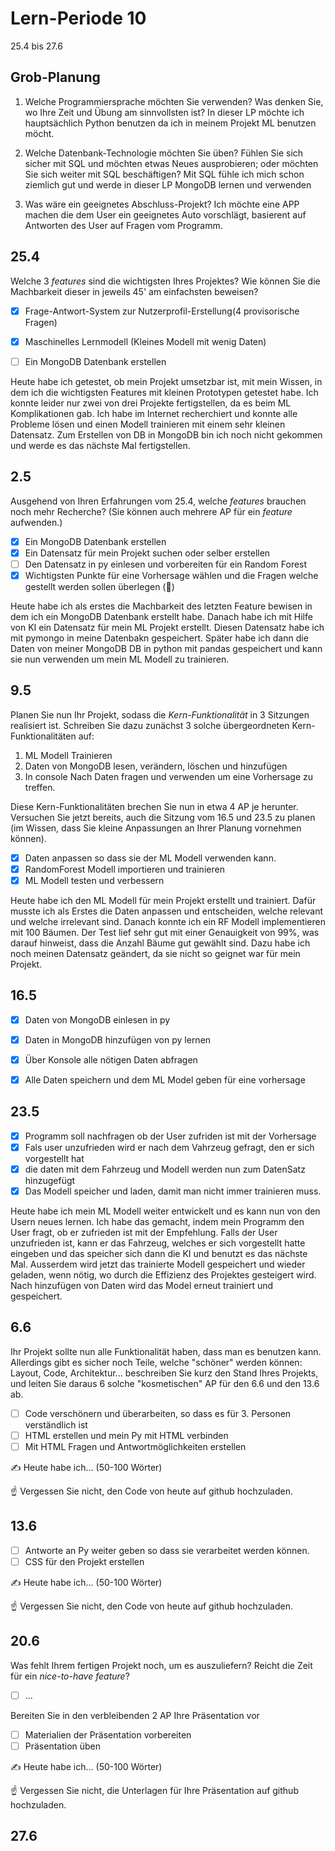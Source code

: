 # Lern-Periode 10

25.4 bis 27.6

## Grob-Planung

1. Welche Programmiersprache möchten Sie verwenden? Was denken Sie, wo Ihre Zeit und Übung am sinnvollsten ist?
   In dieser LP möchte ich hauptsächlich Python benutzen da ich in meinem Projekt ML benutzen möcht.
   
1. Welche Datenbank-Technologie möchten Sie üben? Fühlen Sie sich sicher mit SQL und möchten etwas Neues ausprobieren; oder möchten Sie sich weiter mit SQL beschäftigen?
   Mit SQL fühle ich mich schon ziemlich gut und werde in dieser LP MongoDB lernen und verwenden
   
1. Was wäre ein geeignetes Abschluss-Projekt?
   Ich möchte eine APP machen die dem User ein geeignetes Auto vorschlägt, basierent auf Antworten des User auf Fragen vom Programm.

## 25.4

Welche 3 *features* sind die wichtigsten Ihres Projektes? Wie können Sie die Machbarkeit dieser in jeweils 45' am einfachsten beweisen?

- [x] Frage-Antwort-System zur Nutzerprofil-Erstellung(4 provisorische Fragen)
- [x] Maschinelles Lernmodell (Kleines Modell mit wenig Daten)
- [ ] Ein MongoDB Datenbank erstellen


Heute habe ich getestet, ob mein Projekt umsetzbar ist, mit mein Wissen, in dem ich die wichtigsten Features mit kleinen Prototypen getestet habe. Ich konnte leider nur zwei von drei Projekte fertigstellen, da es beim ML Komplikationen gab. Ich habe im Internet recherchiert und konnte alle Probleme lösen und einen Modell trainieren mit einem sehr kleinen Datensatz. Zum Erstellen von DB in MongoDB bin ich noch nicht gekommen und werde es das nächste Mal fertigstellen.

## 2.5

Ausgehend von Ihren Erfahrungen vom 25.4, welche *features* brauchen noch mehr Recherche? (Sie können auch mehrere AP für ein *feature* aufwenden.)

- [x] Ein MongoDB Datenbank erstellen
- [x] Ein Datensatz für mein Projekt suchen oder selber erstellen
- [ ] Den Datensatz in py einlesen und vorbereiten für ein Random Forest
- [x] Wichtigsten Punkte für eine Vorhersage wählen und die Fragen welche gestellt werden sollen überlegen (📵)

Heute habe ich als erstes die Machbarkeit des letzten Feature bewisen in dem ich ein MongoDB Datenbank erstellt habe. Danach habe ich mit Hilfe von KI ein Datensatz für mein ML Projekt erstellt. Diesen Datensatz habe ich mit pymongo in meine Datenbakn gespeichert. Später habe ich dann die Daten von meiner MongoDB DB in python mit pandas gespeichert und kann sie nun verwenden um mein ML Modell zu trainieren.

## 9.5

Planen Sie nun Ihr Projekt, sodass die *Kern-Funktionalität* in 3 Sitzungen realisiert ist. Schreiben Sie dazu zunächst 3 solche übergeordneten Kern-Funktionalitäten auf: 

1. ML Modell Trainieren
2. Daten von MongoDB lesen, verändern, löschen und hinzufügen
3. In console Nach Daten fragen und verwenden um eine Vorhersage zu treffen.

Diese Kern-Funktionalitäten brechen Sie nun in etwa 4 AP je herunter. Versuchen Sie jetzt bereits, auch die Sitzung vom 16.5 und 23.5 zu planen (im Wissen, dass Sie kleine Anpassungen an Ihrer Planung vornehmen können).

- [x] Daten anpassen so dass sie der ML Modell verwenden kann.
- [x] RandomForest Modell importieren und trainieren
- [x] ML Modell testen und verbessern

Heute habe ich den ML Modell für mein Projekt erstellt und trainiert. Dafür musste ich als Erstes die Daten anpassen und entscheiden, welche relevant und welche irrelevant sind. Danach konnte ich ein RF Modell implementieren mit 100 Bäumen. Der Test lief sehr gut mit einer Genauigkeit von 99%, was darauf hinweist, dass die Anzahl Bäume gut gewählt sind.
Dazu habe ich noch meinen Datensatz geändert, da sie nicht so geignet war für mein Projekt.

## 16.5

- [x] Daten von MongoDB einlesen in py
- [x] Daten in MongoDB hinzufügen von py lernen
- [x] Über Konsole alle nötigen Daten abfragen
- [x] Alle Daten speichern und dem ML Model geben für eine vorhersage


## 23.5

- [x] Programm soll nachfragen ob der User zufriden ist mit der Vorhersage
- [x] Fals user unzufrieden wird er nach dem Vahrzeug gefragt, den er sich vorgestellt hat
- [x] die daten mit dem Fahrzeug und Modell werden nun zum DatenSatz hinzugefügt
- [x] Das Modell speicher und laden, damit man nicht immer trainieren muss.

Heute habe ich mein ML Modell weiter entwickelt und es kann nun von den Usern neues lernen. Ich habe das gemacht, indem mein Programm den User fragt, ob er zufrieden ist mit der Empfehlung. Falls der User unzufrieden ist, kann er das Fahrzeug, welches er sich vorgestellt hatte eingeben und das speicher sich dann die KI und benutzt es das nächste Mal. Ausserdem wird jetzt das trainierte Modell gespeichert und wieder geladen, wenn nötig, wo durch die Effizienz des Projektes gesteigert wird. Nach hinzufügen von Daten wird das Model erneut trainiert und gespeichert.


## 6.6

Ihr Projekt sollte nun alle Funktionalität haben, dass man es benutzen kann. Allerdings gibt es sicher noch Teile, welche "schöner" werden können: Layout, Code, Architektur... beschreiben Sie kurz den Stand Ihres Projekts, und leiten Sie daraus 6 solche "kosmetischen" AP für den 6.6 und den 13.6 ab.

- [ ] Code verschönern und überarbeiten, so dass es für 3. Personen verständlich ist
- [ ] HTML erstellen und mein Py mit HTML verbinden
- [ ] Mit HTML Fragen und Antwortmöglichkeiten erstellen

✍️ Heute habe ich... (50-100 Wörter)

☝️  Vergessen Sie nicht, den Code von heute auf github hochzuladen.

## 13.6

- [ ] Antworte an Py weiter geben so dass sie verarbeitet werden können.
- [ ] CSS für den Projekt erstellen

✍️ Heute habe ich... (50-100 Wörter)

☝️  Vergessen Sie nicht, den Code von heute auf github hochzuladen.

## 20.6

Was fehlt Ihrem fertigen Projekt noch, um es auszuliefern? Reicht die Zeit für ein *nice-to-have feature*?

- [ ] ...

Bereiten Sie in den verbleibenden 2 AP Ihre Präsentation vor

- [ ] Materialien der Präsentation vorbereiten
- [ ] Präsentation üben

✍️ Heute habe ich... (50-100 Wörter)

☝️  Vergessen Sie nicht, die Unterlagen für Ihre Präsentation auf github hochzuladen.

## 27.6
